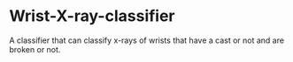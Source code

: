 # Wrist-X-ray-classifier
A classifier that can classify x-rays of wrists that have a cast or not and are broken or not. 
